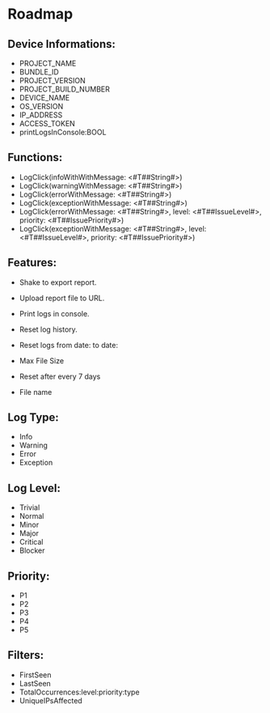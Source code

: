 # Roadmap

## Device Informations:
- PROJECT_NAME
- BUNDLE_ID
- PROJECT_VERSION
- PROJECT_BUILD_NUMBER
- DEVICE_NAME
- OS_VERSION
- IP_ADDRESS
- ACCESS_TOKEN
- printLogsInConsole:BOOL


## Functions:
- LogClick(infoWithWithMessage: <#T##String#>)
- LogClick(warningWithMessage: <#T##String#>)
- LogClick(errorWithMessage: <#T##String#>)
- LogClick(exceptionWithMessage: <#T##String#>)
- LogClick(errorWithMessage: <#T##String#>, level: <#T##IssueLevel#>, priority: <#T##IssuePriority#>)
- LogClick(exceptionWithMessage: <#T##String#>, level: <#T##IssueLevel#>, priority: <#T##IssuePriority#>)


## Features:
- Shake to export report.  
- Upload report file to URL.
- Print logs in console.
- Reset log history.
- Reset logs from date: to date:

- Max File Size
- Reset after every 7 days
- File name

## Log Type:
- Info
- Warning
- Error
- Exception

## Log Level:
- Trivial
- Normal
- Minor
- Major
- Critical
- Blocker

## Priority:
- P1
- P2
- P3
- P4
- P5


## Filters:
- FirstSeen
- LastSeen
- TotalOccurrences:level:priority:type
- UniqueIPsAffected
